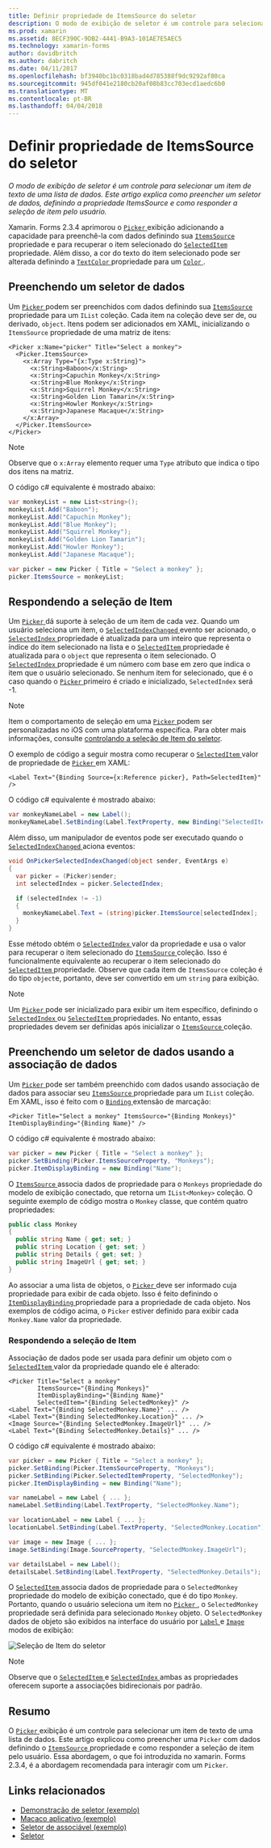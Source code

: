 ```yaml
---
title: Definir propriedade de ItemsSource do seletor
description: O modo de exibição de seletor é um controle para selecionar um item de texto de uma lista de dados. Este artigo explica como preencher um seletor de dados, definindo a propriedade ItemsSource e como responder a seleção de item pelo usuário.
ms.prod: xamarin
ms.assetid: 8ECF390C-9DB2-4441-B9A3-101AE7E5AEC5
ms.technology: xamarin-forms
author: davidbritch
ms.author: dabritch
ms.date: 04/11/2017
ms.openlocfilehash: bf3940bc1bc0318bad4d785388f9dc9292af80ca
ms.sourcegitcommit: 945df041e2180cb20af08b83cc703ecd1aedc6b0
ms.translationtype: MT
ms.contentlocale: pt-BR
ms.lasthandoff: 04/04/2018
---
```

# <a name="setting-a-pickers-itemssource-property"></a>Definir propriedade de ItemsSource do seletor

_O modo de exibição de seletor é um controle para selecionar um item de texto de uma lista de dados. Este artigo explica como preencher um seletor de dados, definindo a propriedade ItemsSource e como responder a seleção de item pelo usuário._

Xamarin. Forms 2.3.4 aprimorou o [ `Picker` ](https://developer.xamarin.com/api/type/Xamarin.Forms.Picker/) exibição adicionando a capacidade para preenchê-la com dados definindo sua [ `ItemsSource` ](https://developer.xamarin.com/api/property/Xamarin.Forms.Picker.ItemsSource/) propriedade e para recuperar o item selecionado do [ `SelectedItem` ](https://developer.xamarin.com/api/property/Xamarin.Forms.Picker.SelectedItem/) propriedade. Além disso, a cor do texto do item selecionado pode ser alterada definindo a [ `TextColor` ](https://developer.xamarin.com/api/property/Xamarin.Forms.Picker.TextColor/) propriedade para um [ `Color` ](https://developer.xamarin.com/api/type/Xamarin.Forms.Color/).

## <a name="populating-a-picker-with-data"></a>Preenchendo um seletor de dados

Um [ `Picker` ](https://developer.xamarin.com/api/type/Xamarin.Forms.Picker/) podem ser preenchidos com dados definindo sua [ `ItemsSource` ](https://developer.xamarin.com/api/property/Xamarin.Forms.Picker.ItemsSource/) propriedade para um `IList` coleção. Cada item na coleção deve ser de, ou derivado, `object`. Itens podem ser adicionados em XAML, inicializando o `ItemsSource` propriedade de uma matriz de itens:

```xaml
<Picker x:Name="picker" Title="Select a monkey">
  <Picker.ItemsSource>
    <x:Array Type="{x:Type x:String}">
      <x:String>Baboon</x:String>
      <x:String>Capuchin Monkey</x:String>
      <x:String>Blue Monkey</x:String>
      <x:String>Squirrel Monkey</x:String>
      <x:String>Golden Lion Tamarin</x:String>
      <x:String>Howler Monkey</x:String>
      <x:String>Japanese Macaque</x:String>
    </x:Array>
  </Picker.ItemsSource>
</Picker>
```

> [!NOTE]
> Observe que o `x:Array` elemento requer uma `Type` atributo que indica o tipo dos itens na matriz.

O código c# equivalente é mostrado abaixo:

```csharp
var monkeyList = new List<string>();
monkeyList.Add("Baboon");
monkeyList.Add("Capuchin Monkey");
monkeyList.Add("Blue Monkey");
monkeyList.Add("Squirrel Monkey");
monkeyList.Add("Golden Lion Tamarin");
monkeyList.Add("Howler Monkey");
monkeyList.Add("Japanese Macaque");

var picker = new Picker { Title = "Select a monkey" };
picker.ItemsSource = monkeyList;
```

## <a name="responding-to-item-selection"></a>Respondendo a seleção de Item

Um [ `Picker` ](https://developer.xamarin.com/api/type/Xamarin.Forms.Picker/) dá suporte à seleção de um item de cada vez. Quando um usuário seleciona um item, o [ `SelectedIndexChanged` ](https://developer.xamarin.com/api/event/Xamarin.Forms.Picker.SelectedIndexChanged/) evento ser acionado, o [ `SelectedIndex` ](https://developer.xamarin.com/api/property/Xamarin.Forms.Picker.SelectedIndex/) propriedade é atualizada para um inteiro que representa o índice do item selecionado na lista e o [ `SelectedItem` ](https://developer.xamarin.com/api/property/Xamarin.Forms.Picker.SelectedItem/) propriedade é atualizada para o `object` que representa o item selecionado. O [ `SelectedIndex` ](https://developer.xamarin.com/api/property/Xamarin.Forms.Picker.SelectedIndex/) propriedade é um número com base em zero que indica o item que o usuário selecionado. Se nenhum item for selecionado, que é o caso quando o [ `Picker` ](https://developer.xamarin.com/api/type/Xamarin.Forms.Picker/) primeiro é criado e inicializado, `SelectedIndex` será -1.

> [!NOTE]
> Item o comportamento de seleção em uma [ `Picker` ](https://developer.xamarin.com/api/type/Xamarin.Forms.Picker/) podem ser personalizadas no iOS com uma plataforma específica. Para obter mais informações, consulte [controlando a seleção de Item do seletor](~/xamarin-forms/platform/platform-specifics/consuming/ios.md#picker_update_mode).

O exemplo de código a seguir mostra como recuperar o [ `SelectedItem` ](https://developer.xamarin.com/api/property/Xamarin.Forms.Picker.SelectedItem/) valor de propriedade de [ `Picker` ](https://developer.xamarin.com/api/type/Xamarin.Forms.Picker/) em XAML:

```xaml
<Label Text="{Binding Source={x:Reference picker}, Path=SelectedItem}" />
```

O código c# equivalente é mostrado abaixo:

```csharp
var monkeyNameLabel = new Label();
monkeyNameLabel.SetBinding(Label.TextProperty, new Binding("SelectedItem", source: picker));
```

Além disso, um manipulador de eventos pode ser executado quando o [ `SelectedIndexChanged` ](https://developer.xamarin.com/api/event/Xamarin.Forms.Picker.SelectedIndexChanged/) aciona eventos:

```csharp
void OnPickerSelectedIndexChanged(object sender, EventArgs e)
{
  var picker = (Picker)sender;
  int selectedIndex = picker.SelectedIndex;

  if (selectedIndex != -1)
  {
    monkeyNameLabel.Text = (string)picker.ItemsSource[selectedIndex];
  }
}
```

Esse método obtém o [ `SelectedIndex` ](https://developer.xamarin.com/api/property/Xamarin.Forms.Picker.SelectedIndex/) valor da propriedade e usa o valor para recuperar o item selecionado do [ `ItemsSource` ](https://developer.xamarin.com/api/property/Xamarin.Forms.Picker.ItemsSource/) coleção. Isso é funcionalmente equivalente ao recuperar o item selecionado do [ `SelectedItem` ](https://developer.xamarin.com/api/property/Xamarin.Forms.Picker.SelectedItem/) propriedade. Observe que cada item de `ItemsSource` coleção é do tipo `object`e, portanto, deve ser convertido em um `string` para exibição.

> [!NOTE]
> Um [ `Picker` ](https://developer.xamarin.com/api/type/Xamarin.Forms.Picker/) pode ser inicializado para exibir um item específico, definindo o [ `SelectedIndex` ](https://developer.xamarin.com/api/property/Xamarin.Forms.Picker.SelectedIndex/) ou [ `SelectedItem` ](https://developer.xamarin.com/api/property/Xamarin.Forms.Picker.SelectedItem/) propriedades. No entanto, essas propriedades devem ser definidas após inicializar o [ `ItemsSource` ](https://developer.xamarin.com/api/property/Xamarin.Forms.Picker.ItemsSource/) coleção.

## <a name="populating-a-picker-with-data-using-data-binding"></a>Preenchendo um seletor de dados usando a associação de dados

Um [ `Picker` ](https://developer.xamarin.com/api/type/Xamarin.Forms.Picker/) pode ser também preenchido com dados usando associação de dados para associar seu [ `ItemsSource` ](https://developer.xamarin.com/api/property/Xamarin.Forms.Picker.ItemsSource/) propriedade para um `IList` coleção. Em XAML, isso é feito com o [ `Binding` ](https://developer.xamarin.com/api/type/Xamarin.Forms.Xaml.BindingExtension/) extensão de marcação:

```xaml
<Picker Title="Select a monkey" ItemsSource="{Binding Monkeys}" ItemDisplayBinding="{Binding Name}" />
```

O código c# equivalente é mostrado abaixo:

```csharp
var picker = new Picker { Title = "Select a monkey" };
picker.SetBinding(Picker.ItemsSourceProperty, "Monkeys");
picker.ItemDisplayBinding = new Binding("Name");
```

O [ `ItemsSource` ](https://developer.xamarin.com/api/property/Xamarin.Forms.Picker.ItemsSource/) associa dados de propriedade para o `Monkeys` propriedade do modelo de exibição conectado, que retorna um `IList<Monkey>` coleção. O seguinte exemplo de código mostra o `Monkey` classe, que contém quatro propriedades:

```csharp
public class Monkey
{
  public string Name { get; set; }
  public string Location { get; set; }
  public string Details { get; set; }
  public string ImageUrl { get; set; }
}
```

Ao associar a uma lista de objetos, o [ `Picker` ](https://developer.xamarin.com/api/type/Xamarin.Forms.Picker/) deve ser informado cuja propriedade para exibir de cada objeto. Isso é feito definindo o [ `ItemDisplayBinding` ](https://developer.xamarin.com/api/property/Xamarin.Forms.Picker.ItemDisplayBinding/) propriedade para a propriedade de cada objeto. Nos exemplos de código acima, o `Picker` estiver definido para exibir cada `Monkey.Name` valor da propriedade.

### <a name="responding-to-item-selection"></a>Respondendo a seleção de Item

Associação de dados pode ser usada para definir um objeto com o [ `SelectedItem` ](https://developer.xamarin.com/api/property/Xamarin.Forms.Picker.SelectedItem/) valor da propriedade quando ele é alterado:

```xaml
<Picker Title="Select a monkey"
        ItemsSource="{Binding Monkeys}"
        ItemDisplayBinding="{Binding Name}"
        SelectedItem="{Binding SelectedMonkey}" />
<Label Text="{Binding SelectedMonkey.Name}" ... />
<Label Text="{Binding SelectedMonkey.Location}" ... />
<Image Source="{Binding SelectedMonkey.ImageUrl}" ... />
<Label Text="{Binding SelectedMonkey.Details}" ... />
```

O código c# equivalente é mostrado abaixo:

```csharp
var picker = new Picker { Title = "Select a monkey" };
picker.SetBinding(Picker.ItemsSourceProperty, "Monkeys");
picker.SetBinding(Picker.SelectedItemProperty, "SelectedMonkey");
picker.ItemDisplayBinding = new Binding("Name");

var nameLabel = new Label { ... };
nameLabel.SetBinding(Label.TextProperty, "SelectedMonkey.Name");

var locationLabel = new Label { ... };
locationLabel.SetBinding(Label.TextProperty, "SelectedMonkey.Location");

var image = new Image { ... };
image.SetBinding(Image.SourceProperty, "SelectedMonkey.ImageUrl");

var detailsLabel = new Label();
detailsLabel.SetBinding(Label.TextProperty, "SelectedMonkey.Details");
```

O [ `SelectedItem` ](https://developer.xamarin.com/api/property/Xamarin.Forms.Picker.SelectedItem/) associa dados de propriedade para o `SelectedMonkey` propriedade do modelo de exibição conectado, que é do tipo `Monkey`. Portanto, quando o usuário seleciona um item no [ `Picker` ](https://developer.xamarin.com/api/type/Xamarin.Forms.Picker/), o `SelectedMonkey` propriedade será definida para selecionado `Monkey` objeto. O `SelectedMonkey` dados de objeto são exibidos na interface do usuário por [ `Label` ](https://developer.xamarin.com/api/type/Xamarin.Forms.Label/) e [ `Image` ](https://developer.xamarin.com/api/type/Xamarin.Forms.Image/) modos de exibição:

![](populating-itemssource-images/monkeys.png "Seleção de Item do seletor")

> [!NOTE]
> Observe que o [ `SelectedItem` ](https://developer.xamarin.com/api/property/Xamarin.Forms.Picker.SelectedItem/) e [ `SelectedIndex` ](https://developer.xamarin.com/api/property/Xamarin.Forms.Picker.SelectedIndex/) ambas as propriedades oferecem suporte a associações bidirecionais por padrão.

## <a name="summary"></a>Resumo

O [ `Picker` ](https://developer.xamarin.com/api/type/Xamarin.Forms.Picker/) exibição é um controle para selecionar um item de texto de uma lista de dados. Este artigo explicou como preencher uma `Picker` com dados definindo o [ `ItemsSource` ](https://developer.xamarin.com/api/property/Xamarin.Forms.Picker.ItemsSource/) propriedade e como responder a seleção de item pelo usuário. Essa abordagem, o que foi introduzida no xamarin. Forms 2.3.4, é a abordagem recomendada para interagir com um `Picker`.


## <a name="related-links"></a>Links relacionados

- [Demonstração de seletor (exemplo)](https://developer.xamarin.com/samples/xamarin-forms/UserInterface/PickerDemo/)
- [Macaco aplicativo (exemplo)](https://developer.xamarin.com/samples/xamarin-forms/UserInterface/MonkeyAppPicker/)
- [Seletor de associável (exemplo)](https://developer.xamarin.com/samples/xamarin-forms/UserInterface/BindablePicker/)
- [Seletor](https://developer.xamarin.com/api/type/Xamarin.Forms.Picker/)
